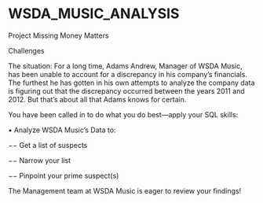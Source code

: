 # WSDA_MUSIC_ANALYSIS

Project Missing Money Matters

Challenges

The situation: For a long time, Adams Andrew, Manager of WSDA Music, has been unable to
account for a discrepancy in his company’s financials.
The furthest he has gotten in his own attempts to analyze the company data is figuring out that
the discrepancy occurred between the years 2011 and 2012. But that’s about all that Adams
knows for certain.

You have been called in to do what you do best—apply your SQL skills:

• Analyze WSDA Music’s Data to:

−− Get a list of suspects

−− Narrow your list

−− Pinpoint your prime suspect(s)

The Management team at WSDA Music is eager to review your findings!
